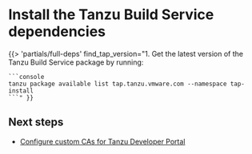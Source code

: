 # Install the Tanzu Build Service dependencies

<!-- The below partial is in the docs-tap/partials directory -->

{{> 'partials/full-deps' find_tap_version="1. Get the latest version of the Tanzu Build Service package by running:

    ```console
    tanzu package available list tap.tanzu.vmware.com --namespace tap-install
    ```" }}

## <a id='next-steps'></a>Next steps

- [Configure custom CAs for Tanzu Developer Portal](tap-gui-non-standard-certs-offline.hbs.md)
